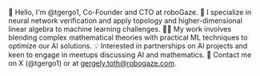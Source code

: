 👋 Hello, I'm @tgergo1, Co-Founder and CTO at roboGaze.
🧠 I specialize in neural network verification and apply topology and higher-dimensional linear algebra to machine learning challenges.
🧑‍💼 My work involves blending complex mathematical theories with practical ML techniques to optimize our AI solutions.
💡 Interested in partnerships on AI projects and keen to engage in meetups discussing AI and mathematics.
💬 Contact me on X (@tgergo1) or at gergely.toth@robogaze.com.
